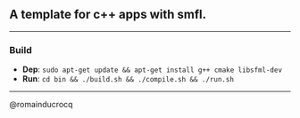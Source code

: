 ## A template for c++ apps with smfl.

****

### Build

- **Dep**: `sudo apt-get update && apt-get install g++ cmake libsfml-dev`  
- **Run**: `cd bin && ./build.sh && ./compile.sh && ./run.sh`  

****

@romainducrocq
